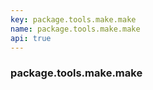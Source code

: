 ```yaml
---
key: package.tools.make.make
name: package.tools.make.make
api: true
---
```


### package.tools.make.make
